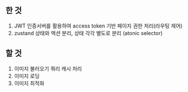 ## 한 것

1. JWT 인증서버를 활용하여 access token 기반 페이지 권한 처리(라우팅 제어)
2. zustand 상태와 액션 분리, 상태 각각 별도로 분리 (atonic selector)

## 할 것

1. 이미지 불러오기 쿼리 캐시 처리
2. 이미지 로딩
3. 이미지 최적화
